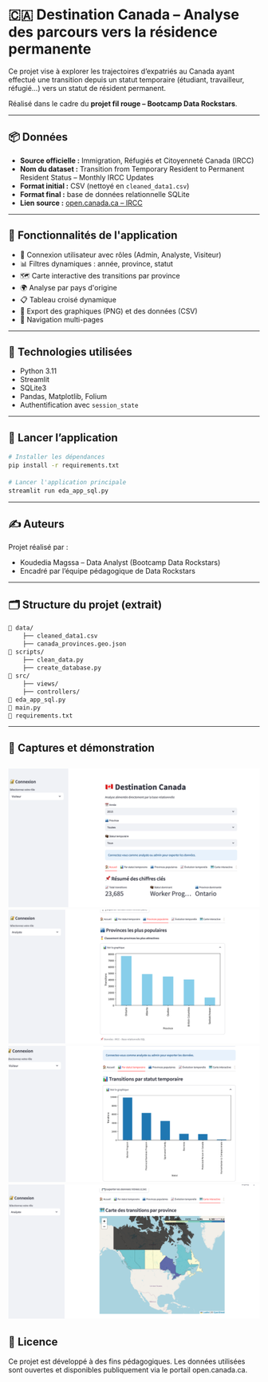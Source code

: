 
# 🇨🇦 Destination Canada – Analyse des parcours vers la résidence permanente

Ce projet vise à explorer les trajectoires d’expatriés au Canada ayant effectué une transition depuis un statut temporaire (étudiant, travailleur, réfugié...) vers un statut de résident permanent.

Réalisé dans le cadre du **projet fil rouge – Bootcamp Data Rockstars**.

---

## 📦 Données

- **Source officielle :** Immigration, Réfugiés et Citoyenneté Canada (IRCC)
- **Nom du dataset :** Transition from Temporary Resident to Permanent Resident Status – Monthly IRCC Updates
- **Format initial :** CSV (nettoyé en `cleaned_data1.csv`)
- **Format final :** base de données relationnelle SQLite
- **Lien source :** [open.canada.ca – IRCC](https://open.canada.ca/data/en/dataset)

---

## 🧠 Fonctionnalités de l'application

- 🔐 Connexion utilisateur avec rôles (Admin, Analyste, Visiteur)
- 📊 Filtres dynamiques : année, province, statut
- 🗺️ Carte interactive des transitions par province
- 🌍 Analyse par pays d'origine
- 📋 Tableau croisé dynamique
- 📸 Export des graphiques (PNG) et des données (CSV)
- 🧭 Navigation multi-pages

---

## 🧪 Technologies utilisées

- Python 3.11
- Streamlit
- SQLite3
- Pandas, Matplotlib, Folium
- Authentification avec `session_state`

---

## 🚀 Lancer l’application

```bash
# Installer les dépendances
pip install -r requirements.txt

# Lancer l'application principale
streamlit run eda_app_sql.py
```

---

## ✍️ Auteurs

Projet réalisé par :

- Koudedia Magssa – Data Analyst (Bootcamp Data Rockstars)
- Encadré par l’équipe pédagogique de Data Rockstars

---

## 🗂️ Structure du projet (extrait)

```
📁 data/
    ├── cleaned_data1.csv
    ├── canada_provinces.geo.json
📁 scripts/
    ├── clean_data.py
    ├── create_database.py
📁 src/
    ├── views/
    ├── controllers/
📄 eda_app_sql.py
📄 main.py
📄 requirements.txt
```

---

## 📸 Captures et démonstration

![Page d'accueil](</src/assets/images/Page%201.png>)
![Graphique bar 1](</src/assets/images/page%202.png>)
![Graphique Bar](</src/assets/images/page%203.png>)
![Carte du Canada](</src/assets/images/page%204.png>)
---

## 🧾 Licence

Ce projet est développé à des fins pédagogiques. Les données utilisées sont ouvertes et disponibles publiquement via le portail open.canada.ca.
